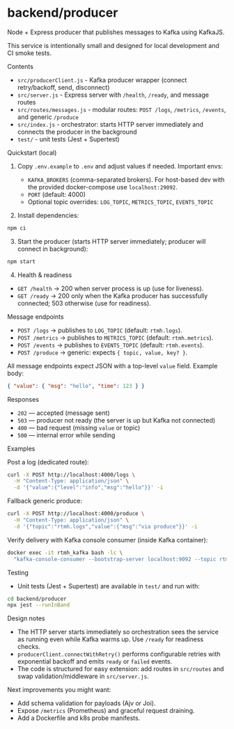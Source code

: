 # backend/producer

Node + Express producer that publishes messages to Kafka using KafkaJS.

This service is intentionally small and designed for local development and CI smoke tests.

Contents
- `src/producerClient.js` - Kafka producer wrapper (connect retry/backoff, send, disconnect)
- `src/server.js` - Express server with `/health`, `/ready`, and message routes
- `src/routes/messages.js` - modular routes: `POST /logs`, `/metrics`, `/events`, and generic `/produce`
- `src/index.js` - orchestrator: starts HTTP server immediately and connects the producer in the background
- `test/` - unit tests (Jest + Supertest)

Quickstart (local)

1. Copy `.env.example` to `.env` and adjust values if needed. Important envs:
   - `KAFKA_BROKERS` (comma-separated brokers). For host-based dev with the provided docker-compose use `localhost:29092`.
   - `PORT` (default: 4000)
   - Optional topic overrides: `LOG_TOPIC`, `METRICS_TOPIC`, `EVENTS_TOPIC`

2. Install dependencies:

```bash
npm ci
```

3. Start the producer (starts HTTP server immediately; producer will connect in background):

```bash
npm start
```

4. Health & readiness

- `GET /health` → 200 when server process is up (use for liveness).
- `GET /ready` → 200 only when the Kafka producer has successfully connected; 503 otherwise (use for readiness).

Message endpoints

- `POST /logs` → publishes to `LOG_TOPIC` (default: `rtmh.logs`).
- `POST /metrics` → publishes to `METRICS_TOPIC` (default: `rtmh.metrics`).
- `POST /events` → publishes to `EVENTS_TOPIC` (default: `rtmh.events`).
- `POST /produce` → generic: expects `{ topic, value, key? }`.

All message endpoints expect JSON with a top-level `value` field. Example body:

```json
{ "value": { "msg": "hello", "time": 123 } }
```

Responses
- `202` — accepted (message sent)
- `503` — producer not ready (the server is up but Kafka not connected)
- `400` — bad request (missing `value` or topic)
- `500` — internal error while sending

Examples

Post a log (dedicated route):

```bash
curl -X POST http://localhost:4000/logs \
  -H "Content-Type: application/json" \
  -d '{"value":{"level":"info","msg":"hello"}}' -i
```

Fallback generic produce:

```bash
curl -X POST http://localhost:4000/produce \
  -H "Content-Type: application/json" \
  -d '{"topic":"rtmh.logs","value":{"msg":"via produce"}}' -i
```

Verify delivery with Kafka console consumer (inside Kafka container):

```bash
docker exec -it rtmh_kafka bash -lc \
  "kafka-console-consumer --bootstrap-server localhost:9092 --topic rtmh.logs --from-beginning --max-messages 1"
```

Testing

- Unit tests (Jest + Supertest) are available in `test/` and run with:

```bash
cd backend/producer
npx jest --runInBand
```

Design notes

- The HTTP server starts immediately so orchestration sees the service as running even while Kafka warms up. Use `/ready` for readiness checks.
- `producerClient.connectWithRetry()` performs configurable retries with exponential backoff and emits `ready` or `failed` events.
- The code is structured for easy extension: add routes in `src/routes` and swap validation/middleware in `src/server.js`.

Next improvements you might want:
- Add schema validation for payloads (Ajv or Joi).
- Expose `/metrics` (Prometheus) and graceful request draining.
- Add a Dockerfile and k8s probe manifests.
